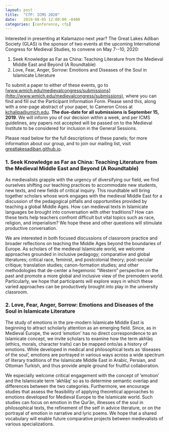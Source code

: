 ```yaml
---
layout: post
title:  "CfP: ICMS 2020"
date:   2019-08-05 12:00:00 -0400
categories: [conference, cfp]
---
```


Interested in presenting at Kalamazoo next year? The Great Lakes Adiban Society (GLAS) is the sponsor of two events at the upcoming International Congress for Medieval Studies, to convene on May 7--10, 2020:

1. Seek Knowledge as Far as China: Teaching Literature from the Medieval Middle East and Beyond (A Roundtable)
2. Love, Fear, Anger, Sorrow: Emotions and Diseases of the Soul in Islamicate Literature

To submit a paper to either of these events, go to [www.wmich.edu/medievalcongress/submissions](http://www.wmich.edu/medievalcongress/submissions), where you can find and fill out the Participant Information Form. Please send this, along with a one-page abstract of your paper, to Cameron Cross at [kchalipa@umich.edu](mailto:kchalipa@umich.edu). **The due-date for all submissions is September 15, 2019**. We will inform you of our decision within a week, and per ICMS guidelines, any papers not accepted will be passed on to the Medieval Institute to be considered for inclusion in the General Sessions.

Please read below for the full descriptions of these panels; for more information about our group, and to join our mailing list, visit [greatlakesadiban.github.io](https://greatlakesadiban.github.io/).


### 1. Seek Knowledge as Far as China: Teaching Literature from the Medieval Middle East and Beyond (A Roundtable)

As medievalists grapple with the urgency of diversifying our field, we find ourselves shifting our teaching practices to accommodate new students, new texts, and new fields of critical inquiry. This roundtable will bring together scholars whose work engages with the medieval Middle East for a discussion of the pedagogical pitfalls and opportunities provided by teaching a global Middle Ages. How can medieval texts in Islamicate languages be brought into conversation with other traditions? How can these texts help teachers confront difficult but vital topics such as race, religion, and imperialism? We hope these and other questions will stimulate productive conversation.

We are interested in both focused discussions of classroom practice and broader reflections on teaching the Middle Ages beyond the boundaries of Europe. As scholars of the medieval Islamicate world, we welcome approaches grounded in inclusive pedagogy; comparative and global literatures; critical race, feminist, and postcolonial theory; post-secular critique; translation studies; canon-formation studies; and other methodologies that de-center a hegemonic “Western” perspective on the past and promote a more global and inclusive view of the premodern world. Particularly, we hope that participants will explore ways in which these varied approaches can be productively brought into play in the university classroom.


### 2. Love, Fear, Anger, Sorrow: Emotions and Diseases of the Soul in Islamicate Literature

The study of emotions in the pre-modern Islamicate Middle East is beginning to attract scholarly attention as an emerging field. Since, as in Medieval Europe, the word ‘emotion’ has no direct correspondence to an Islamicate concept, we invite scholars to examine how the term akhlāq (ethics, morals, character traits) can be mapped onto/as a history of emotions. While developed in medical and philosophical texts as ‘diseases of the soul’, emotions are portrayed in various ways across a wide spectrum of literary traditions of the Islamicate Middle East in Arabic, Persian, and Ottoman Turkish, and thus provide ample ground for fruitful collaboration.
 
We especially welcome critical engagement with the concept of ‘emotion’ and the Islamicate term ‘akhlāq’ so as to determine semantic overlap and differences between the two categories. Furthermore, we encourage studies that assess the feasibility of applying theoretical approaches to emotions developed for Medieval Europe to the Islamicate world. Such studies can focus on emotion in the Qurʾān, illnesses of the soul in philosophical texts, the refinement of the self in advice literature, or on the portrayal of emotion in narrative and lyric poems. We hope that a shared vocabulary will enable future comparative projects between medievalists of various specializations. 
